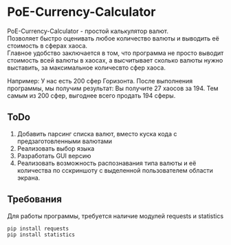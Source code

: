 # PoE-Currency-Calculator  
PoE-Currency-Calculator - простой калькулятор валют.  
Позволяет быстро оценивать любое количество валюты и выводить её стоимость в сферах хаоса.  
Главное удобство заключается в том, что программа не просто выводит стоимость всей валюты в хаосах, а высчитывает сколько валюты нужно выставить, за максимальное количесвто сфер хаоса.  
  
Например: У нас есть 200 сфер Горизонта. После выполнения программы, мы получим результат: Вы получите 27 хаосов за 194. Тем самым из 200 сфер, выгоднее всего продать 194 сферы.  

## ToDo  
1. Добавить парсинг списка валют, вместо куска кода с предзаготовленными валютами
2. Реализовать выбор языка
3. Разработать GUI версию
4. Реализовать возможность распознавания типа валюты и её количества по сскриншоту с выделенной пользователем области экрана.

## Требования
Для работы программы, требуется наличие модулей requests и statistics
```
pip install requests
pip install statistics
```

